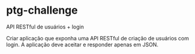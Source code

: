 # ptg-challenge

API RESTful de usuários + login

Criar aplicação que exponha uma API RESTful de criação de usuários com login.
A aplicação deve aceitar e responder apenas em JSON.